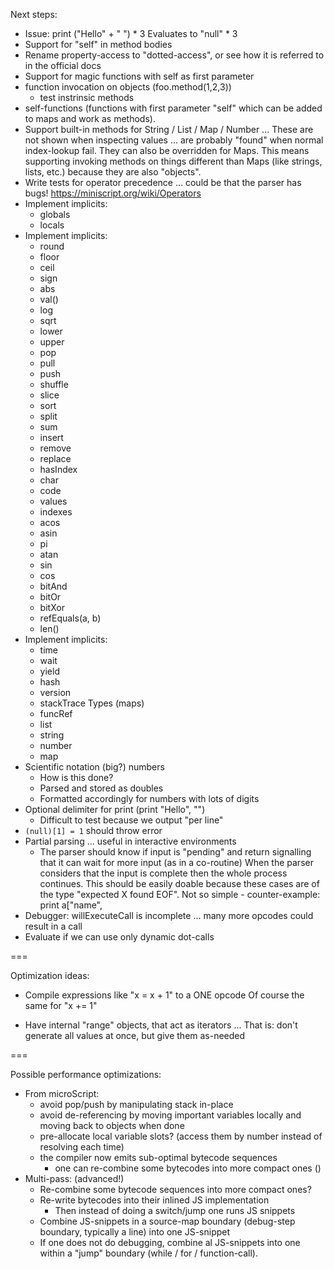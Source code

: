 
Next steps:
- Issue: 
  print ("Hello" + " ") * 3
  Evaluates to "null" * 3
- Support for "self" in method bodies
- Rename property-access to "dotted-access", or see how it is referred
  to in the official docs
- Support for magic functions with self as first parameter
- function invocation on objects (foo.method(1,2,3)) 
  - test instrinsic methods
- self-functions (functions with first parameter "self" which
  can be added to maps and work as methods).
- Support built-in methods for String / List / Map / Number ...
  These are not shown when inspecting values ... are probably "found"
  when normal index-lookup fail. They can also be overridden for Maps.
  This means supporting invoking methods on things different than Maps
  (like strings, lists, etc.) because they are also "objects".
- Write tests for operator precedence ... could be that the parser has bugs!
  https://miniscript.org/wiki/Operators
- Implement implicits:
  - globals
  - locals
- Implement implicits:
  - round
  - floor
  - ceil
  - sign
  - abs
  - val()
  - log
  - sqrt
  - lower
  - upper
  - pop
  - pull
  - push
  - shuffle
  - slice
  - sort
  - split
  - sum
  - insert
  - remove
  - replace
  - hasIndex
  - char
  - code
  - values
  - indexes
  - acos
  - asin
  - pi
  - atan
  - sin
  - cos
  - bitAnd
  - bitOr
  - bitXor
  - refEquals(a, b)
  - len()
- Implement implicits:
  - time
  - wait
  - yield
  - hash
  - version
  - stackTrace
  Types (maps)
  - funcRef
  - list
  - string
  - number
  - map
- Scientific notation (big?) numbers 
  - How is this done?
  - Parsed and stored as doubles
  - Formatted accordingly for numbers with lots of digits
- Optional delimiter for print (print "Hello", "")
  - Difficult to test because we output "per line"
- `(null)[1] = 1` should throw error
- Partial parsing ... useful in interactive environments
  - The parser should know if input is "pending" and return
    signalling that it can wait for more input (as in a co-routine)
    When the parser considers that the input is complete then the
    whole process continues.
    This should be easily doable because these cases are of the type
    "expected X found EOF". Not so simple - counter-example:
    print a["name",
- Debugger: willExecuteCall is incomplete ... many more opcodes could
  result in a call
- Evaluate if we can use only dynamic dot-calls

===

Optimization ideas:
- Compile expressions like "x = x + 1" to a ONE opcode
  Of course the same for "x += 1"

- Have internal "range" objects, that act as iterators ...
  That is: don't generate all values at once, but give them as-needed

===

Possible performance optimizations:
- From microScript:
  - avoid pop/push by manipulating stack in-place
  - avoid de-referencing by moving important variables locally and moving back to objects when done
  - pre-allocate local variable slots? (access them by number instead of resolving each time)
  - the compiler now emits sub-optimal bytecode sequences
    - one can re-combine some bytecodes into more compact ones ()
- Multi-pass: (advanced!)
  - Re-combine some bytecode sequences into more compact ones?
  - Re-write bytecodes into their inlined JS implementation
    - Then instead of doing a switch/jump one runs JS snippets
  - Combine JS-snippets in a source-map boundary (debug-step boundary, typically a line) into one JS-snippet
  - If one does not do debugging, combine al JS-snippets into one within a "jump" boundary (while / for / function-call).
